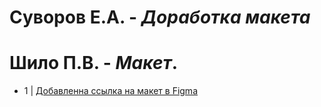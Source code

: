 # Суворов Е.А. - *Доработка макета*
# Шило П.В. - *Макет*.
- 1 | [Добавленна ссылка на макет в Figma](https://www.figma.com/file/jBPO6fF2rNUFByeMVXoqsw/Твой-выбор)

